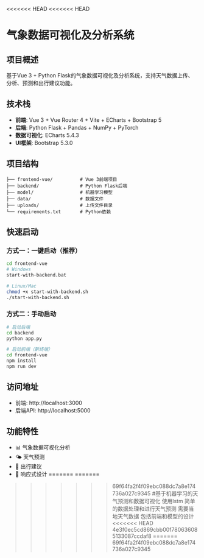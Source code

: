 <<<<<<< HEAD
<<<<<<< HEAD
# 气象数据可视化及分析系统

## 项目概述
基于Vue 3 + Python Flask的气象数据可视化及分析系统，支持天气数据上传、分析、预测和出行建议功能。

## 技术栈
- **前端**: Vue 3 + Vue Router 4 + Vite + ECharts + Bootstrap 5
- **后端**: Python Flask + Pandas + NumPy + PyTorch
- **数据可视化**: ECharts 5.4.3
- **UI框架**: Bootstrap 5.3.0

## 项目结构
```
├── frontend-vue/          # Vue 3前端项目
├── backend/               # Python Flask后端
├── model/                 # 机器学习模型
├── data/                  # 数据文件
├── uploads/               # 上传文件目录
└── requirements.txt       # Python依赖
```

## 快速启动

### 方式一：一键启动（推荐）
```bash
cd frontend-vue
# Windows
start-with-backend.bat

# Linux/Mac
chmod +x start-with-backend.sh
./start-with-backend.sh
```

### 方式二：手动启动
```bash
# 启动后端
cd backend
python app.py

# 启动前端（新终端）
cd frontend-vue
npm install
npm run dev
```

## 访问地址
- 前端: http://localhost:3000
- 后端API: http://localhost:5000

## 功能特性
- 📊 气象数据可视化分析
- 🌤️ 天气预测
- 🚗 出行建议
- 📱 响应式设计
=======
=======
>>>>>>> 69f64fa2f4f09ebc088dc7a8e174736a027c9345
#基于机器学习的天气预测和数据可视化
使用lstm
简单的数据处理和进行天气预测
需要当地天气数据
包括前端和模型的设计
<<<<<<< HEAD
>>>>>>> 4e3f0ec5cd869cbb00f780636085133087ccdaf8
=======
>>>>>>> 69f64fa2f4f09ebc088dc7a8e174736a027c9345
